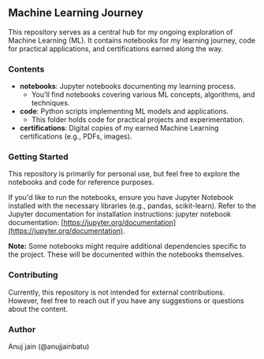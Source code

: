## Machine Learning Journey

This repository serves as a central hub for my ongoing exploration of Machine Learning (ML). It contains notebooks for my learning journey, code for practical applications, and certifications earned along the way.

### Contents

* **notebooks**: Jupyter notebooks documenting my learning process. 
    * You'll find notebooks covering various ML concepts, algorithms, and techniques.
* **code**: Python scripts implementing ML models and applications.
    * This folder holds code for practical projects and experimentation.
* **certifications**: Digital copies of my earned Machine Learning certifications (e.g., PDFs, images).

### Getting Started

This repository is primarily for personal use, but feel free to explore the notebooks and code for reference purposes.

If you'd like to run the notebooks, ensure you have Jupyter Notebook installed with the necessary libraries (e.g., pandas, scikit-learn). Refer to the Jupyter documentation for installation instructions: jupyter notebook documentation: [https://jupyter.org/documentation](https://jupyter.org/documentation).

**Note:** Some notebooks might require additional dependencies specific to the project. These will be documented within the notebooks themselves.

### Contributing

Currently, this repository is not intended for external contributions. However, feel free to reach out if you have any suggestions or questions about the content.

### Author

Anuj jain (@anujjainbatu)

